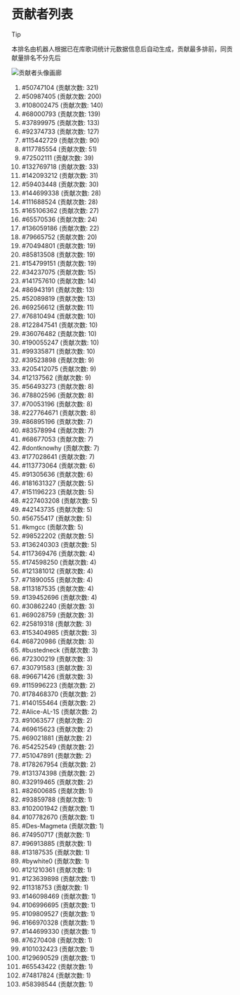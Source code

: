 # 贡献者列表

> [!TIP]
> 本排名由机器人根据已在库歌词统计元数据信息后自动生成，贡献最多排前，同贡献量排名不分先后

![贡献者头像画廊](./CONTRIBUTORS.svg)

1. #50747104 (贡献次数: 321)
2. #50987405 (贡献次数: 200)
3. #108002475 (贡献次数: 140)
4. #68000793 (贡献次数: 139)
5. #37899975 (贡献次数: 133)
6. #92374733 (贡献次数: 127)
7. #115442729 (贡献次数: 90)
8. #117785554 (贡献次数: 51)
9. #72502111 (贡献次数: 39)
10. #132769718 (贡献次数: 33)
11. #142093212 (贡献次数: 31)
12. #59403448 (贡献次数: 30)
13. #144699338 (贡献次数: 28)
14. #111688524 (贡献次数: 28)
15. #165106362 (贡献次数: 27)
16. #65570536 (贡献次数: 24)
17. #136059186 (贡献次数: 22)
18. #79665752 (贡献次数: 20)
19. #70494801 (贡献次数: 19)
20. #85813508 (贡献次数: 19)
21. #154799151 (贡献次数: 19)
22. #34237075 (贡献次数: 15)
23. #141757610 (贡献次数: 14)
24. #86943191 (贡献次数: 13)
25. #52089819 (贡献次数: 13)
26. #69256612 (贡献次数: 11)
27. #76810494 (贡献次数: 10)
28. #122847541 (贡献次数: 10)
29. #36076482 (贡献次数: 10)
30. #190055247 (贡献次数: 10)
31. #99335871 (贡献次数: 10)
32. #39523898 (贡献次数: 9)
33. #205412075 (贡献次数: 9)
34. #12137562 (贡献次数: 9)
35. #56493273 (贡献次数: 8)
36. #78802596 (贡献次数: 8)
37. #70053196 (贡献次数: 8)
38. #227764671 (贡献次数: 8)
39. #86895196 (贡献次数: 7)
40. #83578994 (贡献次数: 7)
41. #68677053 (贡献次数: 7)
42. #dontknowhy (贡献次数: 7)
43. #177028641 (贡献次数: 7)
44. #113773064 (贡献次数: 6)
45. #91305636 (贡献次数: 6)
46. #181631327 (贡献次数: 5)
47. #151196223 (贡献次数: 5)
48. #227403208 (贡献次数: 5)
49. #42143735 (贡献次数: 5)
50. #56755417 (贡献次数: 5)
51. #kmgcc (贡献次数: 5)
52. #98522202 (贡献次数: 5)
53. #136240303 (贡献次数: 5)
54. #117369476 (贡献次数: 4)
55. #174598250 (贡献次数: 4)
56. #121381012 (贡献次数: 4)
57. #71890055 (贡献次数: 4)
58. #113187535 (贡献次数: 4)
59. #139452696 (贡献次数: 4)
60. #30862240 (贡献次数: 3)
61. #69028759 (贡献次数: 3)
62. #25819318 (贡献次数: 3)
63. #153404985 (贡献次数: 3)
64. #68720986 (贡献次数: 3)
65. #bustedneck (贡献次数: 3)
66. #72300219 (贡献次数: 3)
67. #30791583 (贡献次数: 3)
68. #96671426 (贡献次数: 3)
69. #115996223 (贡献次数: 2)
70. #178468370 (贡献次数: 2)
71. #140155464 (贡献次数: 2)
72. #Alice-AL-1S (贡献次数: 2)
73. #91063577 (贡献次数: 2)
74. #69615623 (贡献次数: 2)
75. #69021881 (贡献次数: 2)
76. #54252549 (贡献次数: 2)
77. #51047891 (贡献次数: 2)
78. #178267954 (贡献次数: 2)
79. #131374398 (贡献次数: 2)
80. #32919465 (贡献次数: 2)
81. #82600685 (贡献次数: 1)
82. #93859788 (贡献次数: 1)
83. #102001942 (贡献次数: 1)
84. #107782670 (贡献次数: 1)
85. #Des-Magmeta (贡献次数: 1)
86. #74950717 (贡献次数: 1)
87. #96913885 (贡献次数: 1)
88. #13187535 (贡献次数: 1)
89. #bywhite0 (贡献次数: 1)
90. #121210361 (贡献次数: 1)
91. #123639898 (贡献次数: 1)
92. #11318753 (贡献次数: 1)
93. #146098469 (贡献次数: 1)
94. #106996695 (贡献次数: 1)
95. #109809527 (贡献次数: 1)
96. #166970328 (贡献次数: 1)
97. #144699330 (贡献次数: 1)
98. #76270408 (贡献次数: 1)
99. #101032423 (贡献次数: 1)
100. #129690529 (贡献次数: 1)
101. #65543422 (贡献次数: 1)
102. #74817824 (贡献次数: 1)
103. #58398544 (贡献次数: 1)
